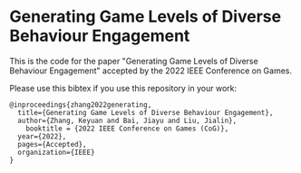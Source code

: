 # Generating Game Levels of Diverse Behaviour Engagement
This is the code for the paper "Generating Game Levels of Diverse Behaviour Engagement" accepted by the 2022 IEEE Conference on Games.

Please use this bibtex if you use this repository in your work:

````
@inproceedings{zhang2022generating,
  title={Generating Game Levels of Diverse Behaviour Engagement},
  author={Zhang, Keyuan and Bai, Jiayu and Liu, Jialin},
    booktitle = {2022 IEEE Conference on Games (CoG)},
  year={2022},
  pages={Accepted},
  organization={IEEE}
}
````
